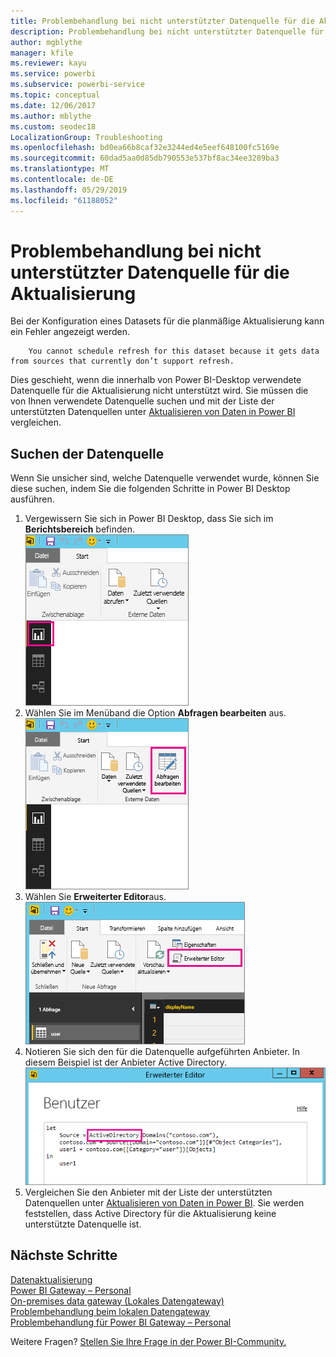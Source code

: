 ```yaml
---
title: Problembehandlung bei nicht unterstützter Datenquelle für die Aktualisierung
description: Problembehandlung bei nicht unterstützter Datenquelle für die Aktualisierung
author: mgblythe
manager: kfile
ms.reviewer: kayu
ms.service: powerbi
ms.subservice: powerbi-service
ms.topic: conceptual
ms.date: 12/06/2017
ms.author: mblythe
ms.custom: seodec18
LocalizationGroup: Troubleshooting
ms.openlocfilehash: bd0ea66b8caf32e3244ed4e5eef648100fc5169e
ms.sourcegitcommit: 60dad5aa0d85db790553e537bf8ac34ee3289ba3
ms.translationtype: MT
ms.contentlocale: de-DE
ms.lasthandoff: 05/29/2019
ms.locfileid: "61188052"
---
```

# <a name="troubleshooting-unsupported-data-source-for-refresh"></a>Problembehandlung bei nicht unterstützter Datenquelle für die Aktualisierung
Bei der Konfiguration eines Datasets für die planmäßige Aktualisierung kann ein Fehler angezeigt werden.

        You cannot schedule refresh for this dataset because it gets data from sources that currently don’t support refresh.

Dies geschieht, wenn die innerhalb von Power BI-Desktop verwendete Datenquelle für die Aktualisierung nicht unterstützt wird. Sie müssen die von Ihnen verwendete Datenquelle suchen und mit der Liste der unterstützten Datenquellen unter [Aktualisieren von Daten in Power BI](refresh-data.md) vergleichen. 

## <a name="find-the-data-source"></a>Suchen der Datenquelle
Wenn Sie unsicher sind, welche Datenquelle verwendet wurde, können Sie diese suchen, indem Sie die folgenden Schritte in Power BI Desktop ausführen.  

1. Vergewissern Sie sich in Power BI Desktop, dass Sie sich im **Berichtsbereich** befinden.  
   ![Power BI Desktop-Berichtsbereich](media/service-admin-troubleshoot-unsupported-data-source-for-refresh/tshoot-report-pane.png)
2. Wählen Sie im Menüband die Option **Abfragen bearbeiten** aus.  
   ![Abfragen bearbeiten](media/service-admin-troubleshoot-unsupported-data-source-for-refresh/tshoot-edit-queries.png)
3. Wählen Sie **Erweiterter Editor**aus.  
   ![Erweiterter Editor](media/service-admin-troubleshoot-unsupported-data-source-for-refresh/tshoot-advanced-editor.png)
4. Notieren Sie sich den für die Datenquelle aufgeführten Anbieter.  In diesem Beispiel ist der Anbieter Active Directory.  
   ![Datenquellenanbieter](media/service-admin-troubleshoot-unsupported-data-source-for-refresh/tshoot-provider.png)
5. Vergleichen Sie den Anbieter mit der Liste der unterstützten Datenquellen unter [Aktualisieren von Daten in Power BI](refresh-data.md).  Sie werden feststellen, dass Active Directory für die Aktualisierung keine unterstützte Datenquelle ist.  

## <a name="next-steps"></a>Nächste Schritte
[Datenaktualisierung](refresh-data.md)  
[Power BI Gateway – Personal](service-gateway-personal-mode.md)  
[On-premises data gateway (Lokales Datengateway)](service-gateway-onprem.md)  
[Problembehandlung beim lokalen Datengateway](service-gateway-onprem-tshoot.md)  
[Problembehandlung für Power BI Gateway – Personal](service-admin-troubleshooting-power-bi-personal-gateway.md)  

Weitere Fragen? [Stellen Sie Ihre Frage in der Power BI-Community.](http://community.powerbi.com/)

